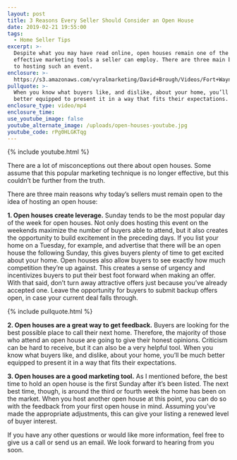 ```yaml
---
layout: post
title: 3 Reasons Every Seller Should Consider an Open House
date: 2019-02-21 19:55:00
tags:
  - Home Seller Tips
excerpt: >-
  Despite what you may have read online, open houses remain one of the most
  effective marketing tools a seller can employ. There are three main benefits
  to hosting such an event.
enclosure: >-
  https://s3.amazonaws.com/vyralmarketing/David+Brough/Videos/Fort+Wayne+Real+Estate-+3+Reasons+Every+Seller+Should+Consider+an+Open+House.mp4
pullquote: >-
  When you know what buyers like, and dislike, about your home, you’ll be much
  better equipped to present it in a way that fits their expectations.
enclosure_type: video/mp4
enclosure_time:
use_youtube_image: false
youtube_alternate_image: /uploads/open-houses-youtube.jpg
youtube_code: rPg0HLGKTqg
---
```


{% include youtube.html %}

There are a lot of misconceptions out there about open houses. Some assume that this popular marketing technique is no longer effective, but this couldn’t be further from the truth.

There are three main reasons why today’s sellers must remain open to the idea of hosting an open house:

**1. Open houses create leverage.** Sunday tends to be the most popular day of the week for open houses. Not only does hosting this event on the weekends maximize the number of buyers able to attend, but it also creates the opportunity to build excitement in the preceding days. If you list your home on a Tuesday, for example, and advertise that there will be an open house the following Sunday, this gives buyers plenty of time to get excited about your home. Open houses also allow buyers to see exactly how much competition they’re up against. This creates a sense of urgency and incentivizes buyers to put their best foot forward when making an offer. With that said, don’t turn away attractive offers just because you’ve already accepted one. Leave the opportunity for buyers to submit backup offers open, in case your current deal falls through.

{% include pullquote.html %}

**2. Open houses are a great way to get feedback.** Buyers are looking for the best possible place to call their next home. Therefore, the majority of those who attend an open house are going to give their honest opinions. Criticism can be hard to receive, but it can also be a very helpful tool. When you know what buyers like, and dislike, about your home, you’ll be much better equipped to present it in a way that fits their expectations.

**3. Open houses are a good marketing tool.** As I mentioned before, the best time to hold an open house is the first Sunday after it’s been listed. The next best time, though, is around the third or fourth week the home has been on the market. When you host another open house at this point, you can do so with the feedback from your first open house in mind. Assuming you’ve made the appropriate adjustments, this can give your listing a renewed level of buyer interest.

If you have any other questions or would like more information, feel free to give us a call or send us an email. We look forward to hearing from you soon.
